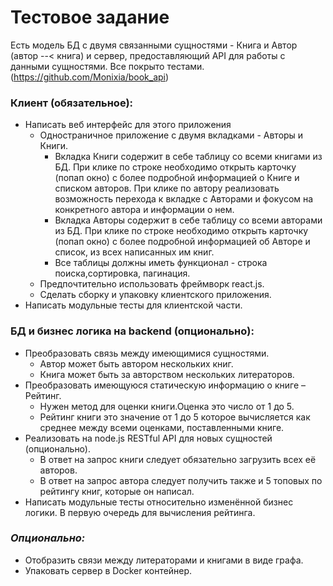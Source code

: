 # Тестовое задание

Есть модель БД с двумя связанными сущностями - Книга и Автор (автор --< книга) и сервер, предоставляющий API для работы с данными сущностями. Все покрыто тестами. (https://github.com/Monixia/book_api)

### Клиент (обязательное):

* Написать веб интерфейс для этого приложения
  * Одностраничное приложение с двумя вкладками - Авторы и Книги.
    * Вкладка Книги содержит в себе таблицу со всеми книгами из БД. При клике по строке необходимо открыть карточку (попап окно) с более подробной информацией о Книге и списком авторов. При клике по автору реализовать возможность перехода к вкладке с Авторами и фокусом на конкретного автора и информации о нем.
    * Вкладка Авторы содержит в себе таблицу со всеми авторами из БД. При клике по строке необходимо открыть карточку (попап окно) с более подробной информацией об Авторе и список, из всех написанных им книг.
    * Все таблицы должны иметь функционал - строка поиска,сортировка, пагинация.
  * Предпочтительно использовать фреймворк react.js.
  * Сделать сборку и упаковку клиентского приложения.
* Написать модульные тесты для клиентской части.

### БД и бизнес логика на backend (опционально):

* Преобразовать связь между имеющимися сущностями.
  * Автор может быть автором нескольких книг.
  * Книга может быть за авторством нескольких литераторов.
* Преобразовать имеющуюся статическую информацию о книге – Рейтинг.
  * Нужен метод для оценки книги.Оценка это число от 1 до 5.
  * Рейтинг книги это значение от 1 до 5 которое вычисляется как среднее между всеми оценками, поставленными книге.
* Реализовать на node.js RESTful API для новых сущностей (опционально).
  * В ответ на запрос книги следует обязательно загрузить всех её авторов.
  * В ответ на запрос автора следует получить также и 5 топовых по рейтингу книг, которые он написал.
* Написать модульные тесты относительно изменённой бизнес логики. В первую очередь для вычисления рейтинга.

### *Опционально:*

* Отобразить связи между литераторами и книгами в виде графа.
* Упаковать сервер в Docker контейнер.